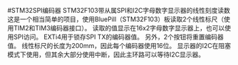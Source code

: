 #STM32SPI编码器
STM32F103带从属SPI和I2C字母数字显示器的线性刻度读数
这是一个相当简单的项目，使用BluePill（STM32F103）板读取2个线性标尺（使用TIM2和TIM3编码器接口）。
读取的值显示在16x2字母数字显示器上，也可以使用SPI访问。
EXTi4用于锁存SPI TX的编码器值。
另外，2个按钮将重置编码器值。
线性标尺的长度为200mm，因此每个编码器使用16位。
显示器的I2C在阻塞模式下使用，但其余大部分使用中断，因此主环路可以等待I2C显示器。